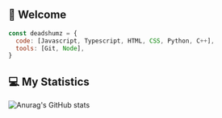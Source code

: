## 👋 Welcome
```js
const deadshumz = {
  code: [Javascript, Typescript, HTML, CSS, Python, C++],
  tools: [Git, Node],
}
```
## 💻 My Statistics
![Anurag's GitHub stats](https://github-readme-stats.vercel.app/api?username=deadshumz&show_icons=true&theme=graywhite)

<!--
**Shumzzzz/Shumzzzz** is a ✨ _special_ ✨ repository because its `README.md` (this file) appears on your GitHub profile.

Here are some ideas to get you started:

- 🔭 I’m currently working on ...
- 🌱 I’m currently learning ...
- 👯 I’m looking to collaborate on ...
- 🤔 I’m looking for help with ...
- 💬 Ask me about ...
- 📫 How to reach me: ...
- 😄 Pronouns: ...
- ⚡ Fun fact: ...
-->
